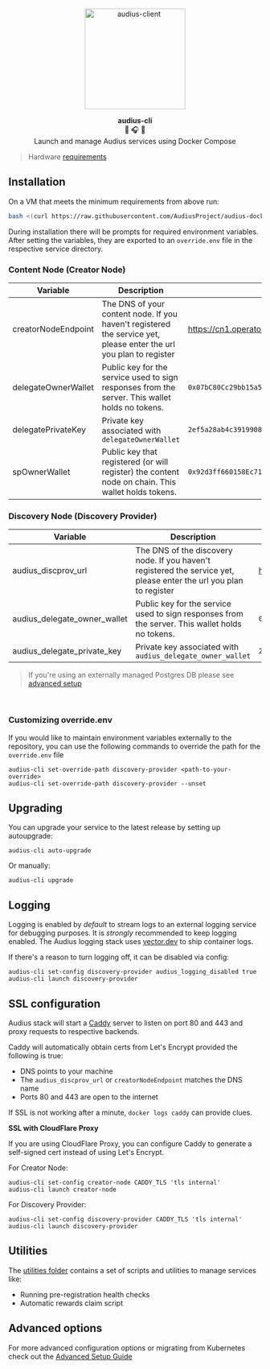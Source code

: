 <p align="center">
  <br/>
  <a target="_blank" href="https://audius.co">
    <img src="https://user-images.githubusercontent.com/2731362/90302695-e5ae8a00-de5c-11ea-88b5-24c1408affc6.png" alt="audius-client" width="200">
  </a>
  <br/>


  <p align="center">
    <b>audius-cli</b>
    <br/>
    🚀 🎧 🐳
    <br/>
    Launch and manage Audius services using Docker Compose
  </p>
</p>

> Hardware [requirements](https://docs.audius.org/token/running-a-node/hardware-requirements)


## Installation

On a VM that meets the minimum requirements from above run:

```sh
bash <(curl https://raw.githubusercontent.com/AudiusProject/audius-docker-compose/main/install.sh)
```

During installation there will be prompts for required environment variables.
After setting the variables, they are exported to an `override.env` file in the respective service directory.

### Content Node (Creator Node)

| Variable      | Description | Example |
| ----------- | ----------- | ----------- |
| creatorNodeEndpoint      | The DNS of your content node. If you haven't registered the service yet, please enter the url you plan to register       | https://cn1.operator.xyz |
| delegateOwnerWallet   | Public key for the service used to sign responses from the server. This wallet holds no tokens.       | `0x07bC80Cc29bb15a5CA3D9DB9D80AcA25eB967aFc` |
| delegatePrivateKey   | Private key associated with `delegateOwnerWallet`        | `2ef5a28ab4c39199085eb4707d292c980fef3dcc9dc854ba8736a545c11e81c4` |
| spOwnerWallet   | Public key that registered (or will register) the content node on chain. This wallet holds tokens.        | `0x92d3ff660158Ec716f1bA28Bc65a7a0744E26A98` |


### Discovery Node (Discovery Provider)

| Variable      | Description | Example |
| ----------- | ----------- | ----------- |
| audius_discprov_url      | The DNS of the discovery node. If you haven't registered the service yet, please enter the url you plan to register      | https://dn1.operator.xyz |
| audius_delegate_owner_wallet      | Public key for the service used to sign responses from the server. This wallet holds no tokens.     | `0x07bC80Cc29bb15a5CA3D9DB9D80AcA25eB967aFc` |
| audius_delegate_private_key      | Private key associated with `audius_delegate_owner_wallet`    | `2ef5a28ab4c39199085eb4707d292c980fef3dcc9dc854ba8736a545c11e81c4` |


> If you're using an externally managed Postgres DB please see [advanced setup](ADVANCED_SETUP.md#external-discovery-provider-postgres-instance)

<br />

### Customizing override.env
If you would like to maintain environment variables externally to the repository, you can use the following commands to override the path for the `override.env` file

```
audius-cli set-override-path discovery-provider <path-to-your-override>
audius-cli set-override-path discovery-provider --unset
```

## Upgrading
You can upgrade your service to the latest release by setting up autoupgrade:
```
audius-cli auto-upgrade
```

Or manually:
```
audius-cli upgrade
```

## Logging
Logging is enabled by _default_ to stream logs to an external logging service for debugging purposes. It is *strongly* recommended to keep logging enabled. The Audius logging stack uses [vector.dev](vector.dev) to ship container logs.

If there's a reason to turn logging off, it can be disabled via config:
 ```
 audius-cli set-config discovery-provider audius_logging_disabled true
 audius-cli launch discovery-provider
 ```

## SSL configuration

Audius stack will start a [Caddy](https://caddyserver.com/) server to listen on port 80 and 443 and proxy requests to respective backends.

Caddy will automatically obtain certs from Let's Encrypt provided the following is true:

* DNS points to your machine
* The `audius_discprov_url` or `creatorNodeEndpoint` matches the DNS name
* Ports 80 and 443 are open to the internet

If SSL is not working after a minute, `docker logs caddy` can provide clues.

**SSL with CloudFlare Proxy**

If you are using CloudFlare Proxy, you can configure Caddy to generate a self-signed cert instead of using Let's Encrypt.

For Creator Node:

```
audius-cli set-config creator-node CADDY_TLS 'tls internal'
audius-cli launch creator-node
```

For Discovery Provider:

```
audius-cli set-config discovery-provider CADDY_TLS 'tls internal'
audius-cli launch discovery-provider
```


## Utilities
The [utilities folder](/utilities/) contains a set of scripts and utilities to manage services like:
- Running pre-registration health checks
- Automatic rewards claim script

## Advanced options
For more advanced configuration options or migrating from Kubernetes check out the [Advanced Setup Guide](ADVANCED_SETUP.md)

